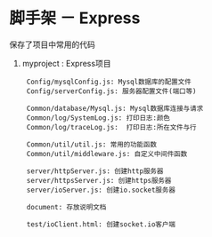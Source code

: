 # 脚手架 － Express
保存了项目中常用的代码

1. myproject : Express项目

        Config/mysqlConfig.js: Mysql数据库的配置文件
        Config/serverConfig.js: 服务器配置文件(端口等)

        Common/database/Mysql.js: Mysql数据库连接与请求
        Common/log/SystemLog.js: 打印日志:颜色
        Common/log/traceLog.js:  打印日志:所在文件与行

        Common/util/util.js: 常用的功能函数
        Common/util/middleware.js: 自定义中间件函数

        server/httpServer.js: 创建http服务器
        server/httpsServer.js: 创建https服务器
        server/ioServer.js: 创建io.socket服务器

        document: 存放说明文档

        test/ioClient.html: 创建socket.io客户端





